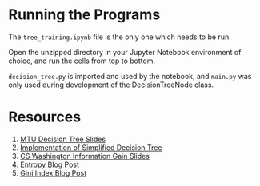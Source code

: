 # Running the Programs
The `tree_training.ipynb` file is the only one which needs to be run. 

Open the unzipped directory in your Jupyter Notebook environment of choice, and run the cells from top to bottom.

`decision_tree.py` is imported and used by the notebook, and `main.py` was only used during development of the DecisionTreeNode class.

# Resources

1. [MTU Decision Tree Slides](https://pages.mtu.edu/~nilufer/classes/cs4811/2016-spring/lecture-slides/cs4811-ch18-decision-trees.pdf)
1. [Implementation of Simplified Decision Tree](https://rpubs.com/FelipeMonroy/685798)
1. [CS Washington Information Gain Slides](https://homes.cs.washington.edu/~shapiro/EE596/notes/InfoGain.pdf)
1. [Entropy Blog Post](https://www.analyticsvidhya.com/blog/2020/11/entropy-a-key-concept-for-all-data-science-beginners/)
1. [Gini Index Blog Post](https://tungmphung.com/information-gain-gain-ratio-and-gini-index/)
